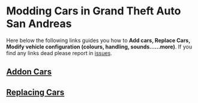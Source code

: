# Modding Cars in Grand Theft Auto San Andreas
Here below the following links guides you how to **Add cars, Replace Cars, Modify vehicle configuration (colours, handling, sounds......more)**. If you find any links dead please report in [issues](https://github.com/Vampire-Lazy/modding-guides/issues).

## [Addon Cars](https://gtaforums.com/topic/832297-satut-how-to-add-new-cars-without-replacing)
## [Replacing Cars](https://gtaforums.com/topic/440992-beginners-guide-to-installreplace-cars/)
